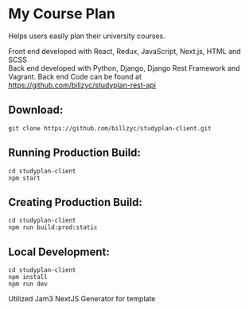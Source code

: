 # My Course Plan

Helps users easily plan their university courses.

Front end developed with React, Redux, JavaScript, Next.js, HTML and SCSS  
Back end developed with Python, Django, Django Rest Framework and Vagrant. Back end Code can be found at https://github.com/billzyc/studyplan-rest-api

## Download:

`git clone https://github.com/billzyc/studyplan-client.git`

## Running Production Build:

`cd studyplan-client`  
`npm start`

## Creating Production Build:

`cd studyplan-client`  
`npm run build:prod:static`

## Local Development:

`cd studyplan-client`  
`npm install`  
`npm run dev`

Utilized Jam3 NextJS Generator for template
